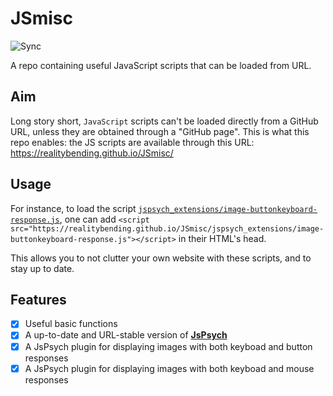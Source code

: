# JSmisc

![Sync](https://github.com/RealityBending/JSmisc/workflows/Sync/badge.svg)

A repo containing useful JavaScript scripts that can be loaded from URL.

## Aim

Long story short, `JavaScript` scripts can't be loaded directly from a GitHub URL, unless they are obtained through a "GitHub page". This is what this repo enables: the JS scripts are available through this URL: https://realitybending.github.io/JSmisc/

## Usage

For instance, to load the script [`jspsych_extensions/image-buttonkeyboard-response.js`](https://github.com/RealityBending/JSmisc/blob/main/jspsych_extensions/image-buttonkeyboard-response.js), one can add `<script src="https://realitybending.github.io/JSmisc/jspsych_extensions/image-buttonkeyboard-response.js"></script>` in their HTML's head.

This allows you to not clutter your own website with these scripts, and to stay up to date.

## Features

- [x] Useful basic functions
- [x] A up-to-date and URL-stable version of [**JsPsych**](https://github.com/jspsych/jsPsych)
- [x] A JsPsych plugin for displaying images with both keyboad and button responses
- [x] A JsPsych plugin for displaying images with both keyboad and mouse responses
